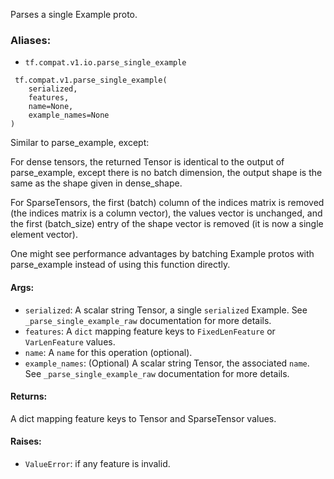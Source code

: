 
Parses a single Example proto.
### Aliases:
- `tf.compat.v1.io.parse_single_example`

```
 tf.compat.v1.parse_single_example(
    serialized,
    features,
    name=None,
    example_names=None
)
```

Similar to parse_example, except:

For dense tensors, the returned Tensor is identical to the output of parse_example, except there is no batch dimension, the output shape is the same as the shape given in dense_shape.

For SparseTensors, the first (batch) column of the indices matrix is removed (the indices matrix is a column vector), the values vector is unchanged, and the first (batch_size) entry of the shape vector is removed (it is now a single element vector).

One might see performance advantages by batching Example protos with parse_example instead of using this function directly.
#### Args:
- `serialized`: A scalar string Tensor, a single `serialized` Example. See `_parse_single_example_raw` documentation for more details.
- `features`: A `dict` mapping feature keys to `FixedLenFeature` or `VarLenFeature` values.
- `name`: A `name` for this operation (optional).
- `example_names`: (Optional) A scalar string Tensor, the associated `name`. See `_parse_single_example_raw` documentation for more details.
#### Returns:

A dict mapping feature keys to Tensor and SparseTensor values.
#### Raises:
- `ValueError`: if any feature is invalid.
